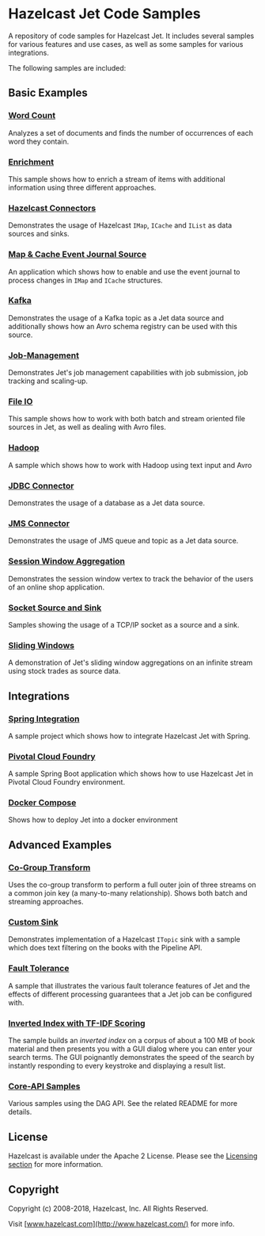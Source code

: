 # Hazelcast Jet Code Samples

A repository of code samples for Hazelcast Jet. It includes several
samples for various features and use cases, as well as some samples
for various integrations.

The following samples are included:

## Basic Examples

### [Word Count](wordcount/src/main/java)

Analyzes a set of documents and finds the number of occurrences
of each word they contain.

### [Enrichment](enrichment/src/main/java)

This sample shows how to enrich a stream of items with additional
information using three different approaches.

### [Hazelcast Connectors](hazelcast-connectors/src/main/java)

Demonstrates the usage of Hazelcast `IMap`, `ICache` and `IList` as
data sources and sinks.

### [Map & Cache Event Journal Source](event-journal/src/main/java)

An application which shows how to enable and use the event journal to process
changes in `IMap` and `ICache` structures.

### [Kafka](kafka/src/main/java)

Demonstrates the usage of a Kafka topic as a Jet data source and additionally
shows how an Avro schema registry can be used with this source.

### [Job-Management](job-management/src/main/java)

Demonstrates Jet's job management capabilities with job submission,
job tracking and scaling-up.
	    
### [File IO](file-io/src/main/java)

This sample shows how to work with both batch and stream oriented file sources 
in Jet, as well as dealing with Avro files.

### [Hadoop](hadoop/src/main/java)

A sample which shows how to work with Hadoop using text input and Avro

### [JDBC Connector](jdbc/src/main/java)

Demonstrates the usage of a database as a Jet data source.
    
### [JMS Connector](jms/src/main/java)

Demonstrates the usage of JMS queue and topic as a Jet data source.
    
### [Session Window Aggregation](session-windows/src/main/java)

Demonstrates the session window vertex to track the behavior of the
users of an online shop application.

### [Socket Source and Sink](sockets/src/main/java)

Samples showing the usage of a TCP/IP socket as a source
and a sink.

### [Sliding Windows](sliding-windows/src/main/java)

A demonstration of Jet's sliding window aggregations on an infinite stream
using stock trades as source data.

## Integrations

### [Spring Integration](integration/spring)

A sample project which shows how to integrate Hazelcast Jet with Spring.
 			
### [Pivotal Cloud Foundry](integration/pcf)

A sample Spring Boot application which 
shows how to use Hazelcast Jet in Pivotal Cloud Foundry environment. 

### [Docker Compose](integration/docker-compose)

Shows how to deploy Jet into a docker environment

## Advanced Examples

### [Co-Group Transform](co-group/src/main/java)
   
Uses the co-group transform to perform a full outer join of three
streams on a common join key (a many-to-many relationship). Shows
both batch and streaming approaches.

### [Custom Sink](custom-sink/src/main/java)

Demonstrates implementation of a Hazelcast `ITopic` sink with a sample
which does text filtering on the books with the	Pipeline API.

### [Fault Tolerance](fault-tolerance/src/main/java)

A sample that illustrates the various fault tolerance features of Jet and the 
effects of different processing guarantees that a Jet job can be configured with.

### [Inverted Index with TF-IDF Scoring](tf-idf/src/main/java)

The sample builds an _inverted index_ on a corpus of about a 100 MB of book
material and then presents you with a GUI dialog where you can enter
your search terms. The GUI poignantly demonstrates the speed of the
search by instantly responding to every keystroke and displaying a
result list.

### [Core-API Samples](core-api/README.md)

Various samples using the DAG API. See the related README for more details.

## License

Hazelcast is available under the Apache 2 License. Please see the 
[Licensing section](http://docs.hazelcast.org/docs/latest-dev/manual/html-single/index.html#licensing) 
for more information.

## Copyright

Copyright (c) 2008-2018, Hazelcast, Inc. All Rights Reserved.

Visit [www.hazelcast.com](http://www.hazelcast.com/) for more info.

